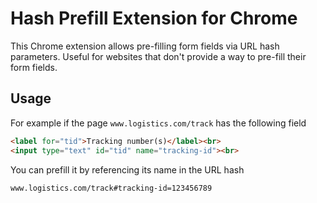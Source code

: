 # Hash Prefill Extension for Chrome

This Chrome extension allows pre-filling form fields via URL hash parameters. Useful for websites that don't provide a way to pre-fill their form fields.

## Usage

For example if the page `www.logistics.com/track` has the following field

```html
<label for="tid">Tracking number(s)</label><br>
<input type="text" id="tid" name="tracking-id"><br>
```

You can prefill it by referencing its name in the URL hash

```
www.logistics.com/track#tracking-id=123456789
```

